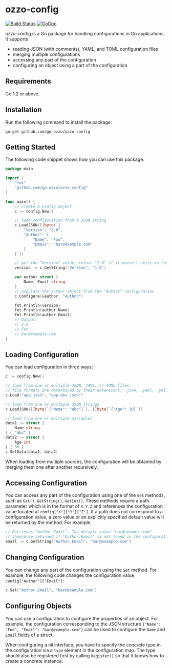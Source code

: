 # ozzo-config

[![Build Status](https://travis-ci.org/go-ozzo/ozzo-config.svg?branch=master)](https://travis-ci.org/go-ozzo/ozzo-config)
[![GoDoc](https://godoc.org/github.com/go-ozzo/ozzo-config?status.png)](http://godoc.org/github.com/go-ozzo/ozzo-config)

ozzo-config is a Go package for handling configurations in Go applications. It supports

* reading JSON (with comments), YAML, and TOML configuration files
* merging multiple configurations
* accessing any part of the configuration
* configuring an object using a part of the configuration

## Requirements

Go 1.2 or above.

## Installation

Run the following command to install the package:

```
go get github.com/go-ozzo/ozzo-config
```

## Getting Started

The following code snippet shows how you can use this package.

```go
package main

import (
    "fmt"
    "github.com/go-ozzo/ozzo-config"
)

func main() {
    // create a Config object
    c := config.New()

    // load configuration from a JSON string
    c.LoadJSON([]byte(`{
        "Version": "2.0",
        "Author": {
            "Name": "Foo",
            "Email": "bar@example.com"
        }
    }`))

    // get the "Version" value, return "1.0" if it doesn't exist in the config
    version := c.GetString("Version", "1.0")

    var author struct {
        Name, Email string
    }
    // populate the author object from the "Author" configuration
    c.Configure(&author, "Author")

    fmt.Println(version)
    fmt.Println(author.Name)
    fmt.Println(author.Email)
    // Output:
    // 2.0
    // Foo
    // bar@example.com
}
```

## Loading Configuration

You can load configuration in three ways:

```go
c := config.New()

// load from one or multiple JSON, YAML, or TOML files.
// file formats are determined by their extensions: .json, .yaml, .yml, .toml
c.Load("app.json", "app.dev.json")

// load from one or multiple JSON strings
c.LoadJSON([]byte(`{"Name": "abc"}`), []byte(`{"Age": 30}`))

// load from one or multiple variables
data1 := struct {
    Name string
} { "abc" }
data2 := struct {
    Age int
} { 30 }
c.SetData(data1, data2)
```

When loading from multiple sources, the configuration will be obtained by merging them one after another recursively.

## Accessing Configuration

You can access any part of the configuration using one of the `Get` methods, such as `Get()`, `GetString()`, `GetInt()`.
These methods require a path parameter which is in the format of `X.Y.Z` and references the configuration value
located at `config["X"]["Y"]["Z"]`. If a path does not correspond to a configuration value, a zero value or an
explicitly specified default value will be returned by the method. For example,

```go
// Retrieves "Author.Email". The default value "bar@example.com"
// should be returned if "Author.Email" is not found in the configuration.
email := c.GetString("Author.Email", "bar@example.com")
```


## Changing Configuration

You can change any part of the configuration using the `Set` method. For example, the following code
changes the configuration value `config["Author"]["Email"]`:

```go
c.Set("Author.Email", "bar@example.com")
```

## Configuring Objects

You can use a configuration to configure the properties of an object. For example, the configuration
corresponding to the JSON structure `{"Name": "Foo", "Email": "bar@example.com"}` can be used to configure
the `Name` and `Email` fields of a struct.

When configuring a nil interface, you have to specify the concrete type in the configuration via a `type` element
in the configuration map. The type should also be registered first by calling `Register()` so that it knows
how to create a concrete instance.
